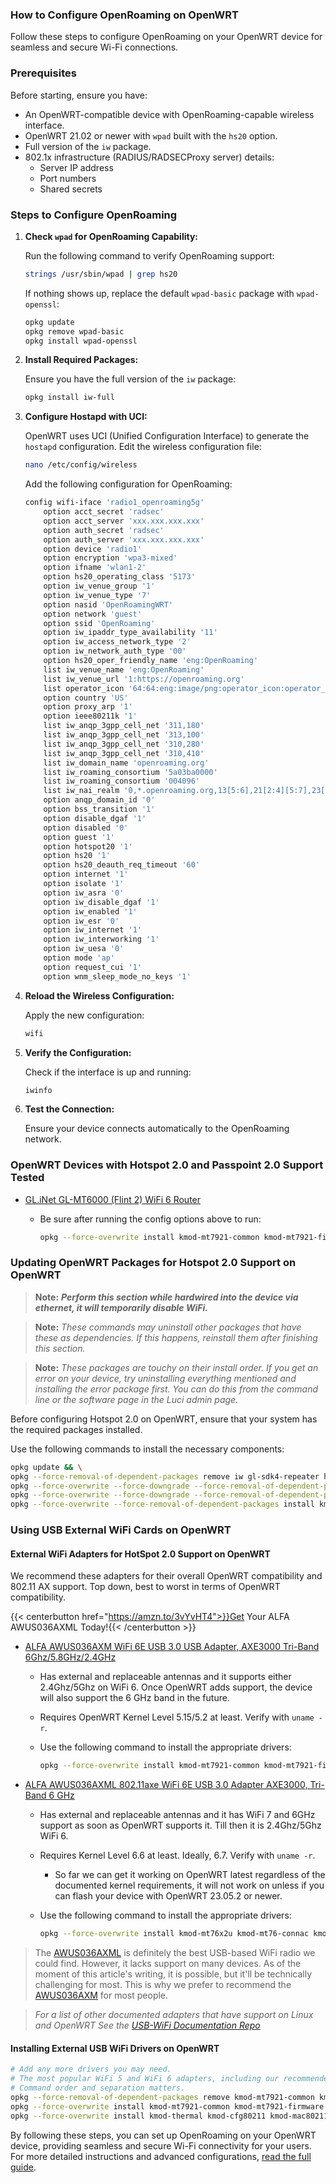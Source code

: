 ### How to Configure OpenRoaming on OpenWRT

Follow these steps to configure OpenRoaming on your OpenWRT device for seamless and secure Wi-Fi connections.

### Prerequisites

Before starting, ensure you have:
- An OpenWRT-compatible device with OpenRoaming-capable wireless interface.
- OpenWRT 21.02 or newer with `wpad` built with the `hs20` option.
- Full version of the `iw` package.
- 802.1x infrastructure (RADIUS/RADSECProxy server) details:
  - Server IP address
  - Port numbers
  - Shared secrets

### Steps to Configure OpenRoaming

1. **Check `wpad` for OpenRoaming Capability:**
   
   Run the following command to verify OpenRoaming support:

   ```bash
   strings /usr/sbin/wpad | grep hs20
   ```

   If nothing shows up, replace the default `wpad-basic` package with `wpad-openssl`:

   ```bash
   opkg update
   opkg remove wpad-basic
   opkg install wpad-openssl
   ```

2. **Install Required Packages:**

   Ensure you have the full version of the `iw` package:

   ```bash
   opkg install iw-full
   ```

3. **Configure Hostapd with UCI:**

   OpenWRT uses UCI (Unified Configuration Interface) to generate the `hostapd` configuration. Edit the wireless configuration file:

   ```bash
   nano /etc/config/wireless
   ```

   Add the following configuration for OpenRoaming:

   ```bash
   config wifi-iface 'radio1_openroaming5g'
       option acct_secret 'radsec'
       option acct_server 'xxx.xxx.xxx.xxx'
       option auth_secret 'radsec'
       option auth_server 'xxx.xxx.xxx.xxx'
       option device 'radio1'
       option encryption 'wpa3-mixed'
       option ifname 'wlan1-2'
       option hs20_operating_class '5173'
       option iw_venue_group '1'
       option iw_venue_type '7'
       option nasid 'OpenRoamingWRT'
       option network 'guest'
       option ssid 'OpenRoaming'
       option iw_ipaddr_type_availability '11'
       option iw_access_network_type '2'
       option iw_network_auth_type '00'
       option hs20_oper_friendly_name 'eng:OpenRoaming'
       list iw_venue_name 'eng:OpenRoaming'
       list iw_venue_url '1:https://openroaming.org'
       list operator_icon '64:64:eng:image/png:operator_icon:operator_icon.png'
       option country 'US'
       option proxy_arp '1'
       option ieee80211k '1'
       list iw_anqp_3gpp_cell_net '311,180'
       list iw_anqp_3gpp_cell_net '313,100'
       list iw_anqp_3gpp_cell_net '310,280'
       list iw_anqp_3gpp_cell_net '310,410'
       list iw_domain_name 'openroaming.org'
       list iw_roaming_consortium '5a03ba0000'
       list iw_roaming_consortium '004096'
       list iw_nai_realm '0,*.openroaming.org,13[5:6],21[2:4][5:7],23[5:1][5:2],50[5:1][5:2],18[5:1][5:2]'
       option anqp_domain_id '0'
       option bss_transition '1'
       option disable_dgaf '1'
       option disabled '0'
       option guest '1'
       option hotspot20 '1'
       option hs20 '1'
       option hs20_deauth_req_timeout '60'
       option internet '1'
       option isolate '1'
       option iw_asra '0'
       option iw_disable_dgaf '1'
       option iw_enabled '1'
       option iw_esr '0'
       option iw_internet '1'
       option iw_interworking '1'
       option iw_uesa '0'
       option mode 'ap'
       option request_cui '1'
       option wnm_sleep_mode_no_keys '1'
   ```

4. **Reload the Wireless Configuration:**

   Apply the new configuration:

   ```bash
   wifi
   ```

5. **Verify the Configuration:**

   Check if the interface is up and running:

   ```bash
   iwinfo
   ```

6. **Test the Connection:**

   Ensure your device connects automatically to the OpenRoaming network.

### OpenWRT Devices with Hotspot 2.0 and Passpoint 2.0 Support Tested

- [GL.iNet GL-MT6000 (Flint 2) WiFi 6 Router](https://amzn.to/3UnfDEw)
  - Be sure after running the config options above to run:

    ```bash
    opkg --force-overwrite install kmod-mt7921-common kmod-mt7921-firmware kmod-mt7921e kmod-mt7921s kmod-mt7921u kmod-mt76x2u kmod-mt76-connac kmod-mt76-core kmod-mt76-usb kmod-mt7615-common kmod-mt7615-firmware kmod-mt7615e kmod-mt76x2-common kmod-mt76x2u kmod-mt7915e kmod-mt7916-firmware kmod-mt7986-firmware
    ```

### Updating OpenWRT Packages for Hotspot 2.0 Support on OpenWRT

> **Note:** ***Perform this section while hardwired into the device via ethernet, it will temporarily disable WiFi.***

> **Note:** *These commands may uninstall other packages that have these as dependencies. If this happens, reinstall them after finishing this section.*

> **Note:** *These packages are touchy on their install order. If you get an error on your device, try uninstalling everything mentioned and installing the error package first. You can do this from the command line or the software page in the Luci admin page.*

Before configuring Hotspot 2.0 on OpenWRT, ensure that your system has the required packages installed. 

Use the following commands to install the necessary components:

```bash
opkg update && \
opkg --force-removal-of-dependent-packages remove iw gl-sdk4-repeater hostapd* wpad*  && \
opkg --force-overwrite --force-downgrade --force-removal-of-dependent-packages install wpad-openssl nano && \
opkg --force-overwrite --force-downgrade --force-removal-of-dependent-packages install iw-full hostapd-common && \
opkg --force-overwrite --force-removal-of-dependent-packages install kmod-mac80211 kmod-cfg80211
```

### Using USB External WiFi Cards on OpenWRT

#### External WiFi Adapters for HotSpot 2.0 Support on OpenWRT

We recommend these adapters for their overall OpenWRT compatibility and 802.11 AX support. Top down, best to worst in terms of OpenWRT compatibility.

{{< centerbutton href="https://amzn.to/3vYvHT4">}}Get Your ALFA AWUS036AXML Today!{{< /centerbutton >}}

- [ALFA AWUS036AXM WiFi 6E USB 3.0 USB Adapter, AXE3000 Tri-Band 6Ghz/5.8GHz/2.4GHz](https://amzn.to/3UrQVTG)
    - Has external and replaceable antennas and it supports either 2.4Ghz/5Ghz on WiFi 6. Once OpenWRT adds support, the device will also support the 6 GHz band in the future.
    - Requires OpenWRT Kernel Level 5.15/5.2 at least. Verify with `uname -r`.
    - Use the following command to install the appropriate drivers:

      ```bash
      opkg --force-overwrite install kmod-mt7921-common kmod-mt7921-firmware kmod-mt7921e kmod-mt7921s kmod-mt7921u kmod-mt76x2u kmod-mt76-connac kmod-mt76-core kmod-mt76-usb kmod-mt76x2-common kmod-mt76x2u
      ```

- [ALFA AWUS036AXML 802.11axe WiFi 6E USB 3.0 Adapter AXE3000, Tri-Band 6 GHz](https://amzn.to/3vYvHT4)
    - Has external and replaceable antennas and it has WiFi 7 and 6GHz support as soon as OpenWRT supports it.  Till then it is 2.4Ghz/5Ghz WiFi 6. 
    - Requires Kernel Level 6.6 at least. Ideally, 6.7. Verify with `uname -r`.
        - So far we can get it working on OpenWRT latest regardless of the documented kernel requirements, it will not work on unless if you can flash your device with OpenWRT 23.05.2 or newer. 
    - Use the following command to install the appropriate drivers:

      ```bash
      opkg --force-overwrite install kmod-mt76x2u kmod-mt76-connac kmod-mt76-core kmod-mt76-usb kmod-mt76x2-common kmod-mt76x2u kmod-mt7915e kmod-mt7916-firmware mt7981-wo-firmware
      ```

> The [AWUS036AXML](https://amzn.to/3vYvHT4) is definitely the best USB-based WiFi radio we could find. However, it lacks support on many devices. As of the moment of this article's writing, it is possible, but it'll be technically challenging for most. This is why we prefer to recommend the [AWUS036AXM](https://amzn.to/3UrQVTG) for most people.

> *For a list of other documented adapters that have support on Linux and OpenWRT See the [USB-WiFi Documentation Repo](https://github.com/morrownr/USB-WiFi/blob/main/home/USB_WiFi_Adapters_that_are_supported_with_Linux_in-kernel_drivers.md)*

#### Installing External USB WiFi Drivers on OpenWRT

```bash
# Add any more drivers you may need. 
# The most popular WiFi 5 and WiFi 6 adapters, including our recommended should be covered below.
# Command order and separation matters.
opkg --force-removal-of-dependent-packages remove kmod-mt7921-common kmod-mt7921-firmware kmod-mt7921e kmod-mt7921s kmod-mt7921u kmod-mt76x2u && \
opkg --force-overwrite install kmod-mt7921-common kmod-mt7921-firmware kmod-mt7921e kmod-mt7921s kmod-mt7921u kmod-mt76x2u kmod-ath10k-smallbuffers kmod-ath9k kmod-ath9k-common kmod-ath kmod-mac80211 kmod-cfg80211 && \
opkg --force-overwrite install kmod-thermal kmod-cfg80211 kmod-mac80211 kmod-mt76-connac kmod-mt76-core kmod-mt76-usb kmod-mt7615-common kmod-mt7615-firmware kmod-mt7615e kmod-mt76x0-common kmod-mt76x02-common kmod-mt76x02-usb kmod-mt76x0u kmod-mt76x2-common kmod-mt76x2u kmod-mt7915e kmod-mt7916-firmware
```

By following these steps, you can set up OpenRoaming on your OpenWRT device, providing seamless and secure Wi-Fi connectivity for your users. For more detailed instructions and advanced configurations, [read the full guide](https://simeononsecurity.com/guides/unlock-seamless-connectivity-hotspot-2.0-openwrt/).